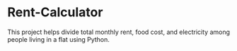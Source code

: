 # Rent-Calculator
This project helps divide total monthly rent, food cost, and electricity among people living in a flat using Python.
